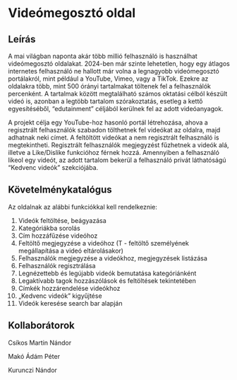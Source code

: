 # Videómegosztó oldal

## Leírás
A mai világban naponta akár több millió felhasználó is használhat videómegosztó oldalakat. 2024-ben
már szinte lehetetlen, hogy egy átlagos internetes felhasználó ne hallott már volna a legnagyobb
videómegosztó portálakról, mint például a YouTube, Vimeo, vagy a TikTok. Ezekre az oldalakra több, mint
500 órányi tartalmakat töltenek fel a felhasználók percenként. A tartalmak között megtalálható számos
oktatási célból készült videó is, azonban a legtöbb tartalom szórakoztatás, esetleg a kettő egyesítéséből,
“edutainment” céljából kerülnek fel az adott videóanyagok.

A projekt célja egy YouTube-hoz hasonló portál létrehozása, ahova a regisztrált felhasználók szabadon
tölthetnek fel videókat az oldalra, majd adhatnak neki címet. A feltöltött videókat a nem regisztrált felhasználó
is megtekintheti. Regisztrált felhasználók megjegyzést fűzhetnek a videók alá, illetve a Like/Dislike
funkcióhoz férnek hozzá. Amennyiben a felhasználó likeol egy videót, az adott tartalom bekerül a felhasználó
privát láthatóságú “Kedvenc videók” szekciójába.

## Követelménykatalógus
Az oldalnak az alábbi funkciókkal kell rendelkeznie:
1. Videók feltöltése, beágyazása
2. Kategóriákba sorolás
3. Cím hozzáfűzése videóhoz
4. Feltöltő megjegyzése a videóhoz (T - feltöltő személyének megállapítása a videó eltárolásakor)
5. Felhasználók megjegyzése a videókhoz, megjegyzések listázása
6. Felhasználók regisztrálása
7. Legnézettebb és legújabb videók bemutatása kategóriánként
8. Legaktívabb tagok hozzászólások és feltöltések tekintetében
9. Címkék hozzárendelése videókhoz
10. „Kedvenc videók” kigyűjtése
11. Videók keresése search bar alapján

## Kollaborátorok
Csíkos Martin Nándor

Makó Ádám Péter

Kurunczi Nándor
